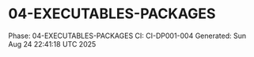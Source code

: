# 04-EXECUTABLES-PACKAGES
Phase: 04-EXECUTABLES-PACKAGES
CI: CI-DP001-004
Generated: Sun Aug 24 22:41:18 UTC 2025
